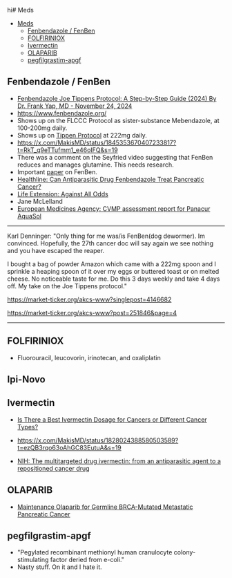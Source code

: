 hi# Meds

- [Meds](#meds)
  - [Fenbendazole / FenBen](#fenbendazole--fenben)
  - [FOLFIRINIOX](#folfiriniox)
  - [Ivermectin](#ivermectin)
  - [OLAPARIB](#olaparib)
  - [pegfilgrastim-apgf](#pegfilgrastim-apgf)

## Fenbendazole / FenBen

- [Fenbendazole Joe Tippens Protocol: A Step-by-Step Guide (2024)
By Dr. Frank Yap, MD - November 24, 2024](https://www.onedaymd.com/2024/04/fenbendazole-joe-tippens-protocol.html?m=1)
- <https://www.fenbendazole.org/>
- Shows up on the FLCCC Protocol as sister-substance Mebendazole, at 100-200mg daily.
- Shows up on [Tippen Protocol](https://mycancerstory.rocks/81-2/) at 222mg daily.
- <https://x.com/MakisMD/status/1845353670407233817?t=RkT_q9eTTufmm1_e46oIFQ&s=19>
- There was a comment on the Seyfried video suggesting that FenBen reduces and manages glutamine.  This needs research.
- Important [paper](./files/Targeting-the-Mitochondrial-Stem-Cell-Connection-in-Cancer-Treatment-JOM-39.3.pdf) on FenBen.
- [Healthline: Can Antiparasitic Drug Fenbendazole Treat Pancreatic Cancer?](https://www.healthline.com/health/pancreatic-cancer/fenbendazole-for-pancreatic-cancer#summary)
- [Life Extension: Against All Odds](https://www.lifeextension.com/magazine/2020/1/wellness-profile)
- Jane McLelland
- [European Medicines Agency: CVMP assessment report for Panacur AquaSol](https://www.ema.europa.eu/en/documents/variation-report/panacur-aquasol-v-c-2008-x-03-epar-assessment-report-extension_en.pdf)

***

Karl Denninger:  "Only thing for me was/is FenBen(dog dewormer). Im convinced. Hopefully, the 27th cancer doc will say again we see nothing and you have escaped the reaper.

I bought a bag of powder Amazon which came with a 222mg spoon and I sprinkle a heaping spoon of it over my eggs or buttered toast or on melted cheese. No noticeable taste for me. Do this 3 days weekly and take 4 days off. My take on the Joe Tippens protocol."

<https://market-ticker.org/akcs-www?singlepost=4146682>

<https://market-ticker.org/akcs-www?post=251846&page=4>

***

## FOLFIRINIOX

- Fluorouracil, leucovorin, irinotecan, and oxaliplatin

## Ipi-Novo

## Ivermectin

- [Is There a Best Ivermectin Dosage for Cancers or Different Cancer Types?](https://www.brightworkresearch.com/is-there-a-best-ivermectin-dosage-for-cancer-or-cancer-types/)

- <https://x.com/MakisMD/status/1828024388580503589?t=ezQB3rqo63oAhGC83EutuA&s=19>

- [NIH: The multitargeted drug ivermectin: from an antiparasitic agent to a repositioned cancer drug](https://pmc.ncbi.nlm.nih.gov/articles/PMC5835698/#b47)

## OLAPARIB

- [Maintenance Olaparib for Germline BRCA-Mutated Metastatic Pancreatic Cancer](https://www.nejm.org/doi/full/10.1056/NEJMoa1903387)

## pegfilgrastim-apgf

- "Pegylated recombinant methionyl human cranulocyte colony-stimulating factor deried from e-coli."
- Nasty stuff.  On it and I hate it.
